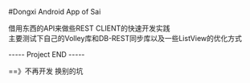 #Dongxi Android App of Sai  


借用东西的API来做些REST CLIENT的快速开发实践  
主要测试下自己的Volley库和DB-REST同步库以及一些ListView的优化方式


----- Project END -----

==》不再开发 换别的坑


